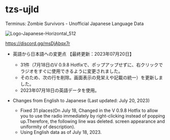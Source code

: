 # tzs-ujld
Terminus: Zombie Survivors - Unofficial Japanese Language Data

![Logo-Japanese-Horizontal_512](https://github.com/ststkuc-work/tzs-ujld/assets/136874759/94cc03c6-7e15-4fd3-8378-c5b2c0ef4d0b)

https://discord.gg/msDjAbqx7r

 - 英語から日本語への変更点 【最終更新：2023年07月20日】
   - 31件（7月18日のV 0.9.8 Hotfixで、ポップアップせずに、右クリックでラジオをすぐに使用できるように変更されました。
   - そのため、次の行を削除。画面表示の見栄えや記載の統一）を更新しました。
   - 2023年07月18日の英語データを使用。

 - Changes from English to Japanese (Last updated: July 20, 2023)
   - Fixed 31 places(On July 18, Changed in the V 0.9.8 Hotfix to allow you to use the radio immediately by right-clicking instead of popping up.Therefore, the following line was deleted. screen appearance and uniformity of description).
   - Using English data as of July 18, 2023.
